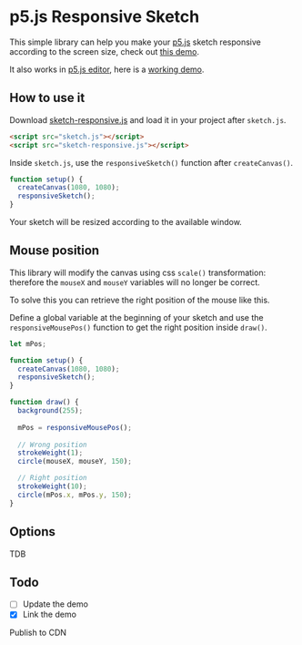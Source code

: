 # p5.js Responsive Sketch

This simple library can help you make your [p5.js](https://p5js.org/) sketch responsive according to the screen size, check out [this demo](https://lucacattan3o.github.io/p5.js-responsive-sketch/demo/index.html).

It also works in [p5.js editor](https://editor.p5js.org/), here is a [working demo](https://editor.p5js.org/lucacattan3o/sketches/GSYqzj995).

## How to use it  

Download [sketch-responsive.js](https://raw.githubusercontent.com/lucacattan3o/p5.js-responsive-sketch/main/sketch-responsive.js) and load it in your project after `sketch.js`.

```html
<script src="sketch.js"></script>
<script src="sketch-responsive.js"></script>
```

Inside `sketch.js`, use the `responsiveSketch()` function after `createCanvas()`.

```js
function setup() {
  createCanvas(1080, 1080);
  responsiveSketch();
}
```

Your sketch will be resized according to the available window.

## Mouse position

This library will modify the canvas using css `scale()` transformation: therefore the `mouseX` and `mouseY` variables will no longer be correct.

To solve this you can retrieve the right position of the mouse like this.

Define a global variable at the beginning of your sketch and use the `responsiveMousePos()` function to get the right position inside `draw()`.

```js
let mPos;

function setup() {
  createCanvas(1080, 1080);
  responsiveSketch();
}

function draw() {
  background(255);
  
  mPos = responsiveMousePos();
  
  // Wrong position
  strokeWeight(1);
  circle(mouseX, mouseY, 150);

  // Right position
  strokeWeight(10);
  circle(mPos.x, mPos.y, 150);
}
```

## Options

TDB

## Todo

- [ ] Update the demo
- [x] Link the demo

Publish to CDN